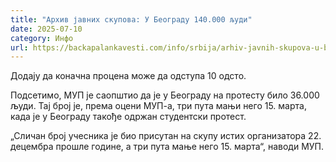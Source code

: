 ```yaml
---
title: "Архив јавних скупова: У Београду 140.000 људи"
date: 2025-07-10
category: Инфо
url: https://backapalankavesti.com/info/srbija/arhiv-javnih-skupova-u-beogradu-140-000-ljudi/
---
```


Додају да коначна процена може да одступа 10 одсто.

Подсетимо, МУП је саопштио да је у Београду на протесту било 36.000 људи.
Тај број је, према оцени МУП-а, три пута мањи него 15. марта, када је у Београду такође одржан студентски протест.

„Сличан број учесника је био присутан на скупу истих организатора 22. децембра прошле године, а три пута мање него 15. марта“, наводи МУП.
